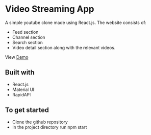 # Video Streaming App
 A simple youtube clone made using React.js.
 The website consists of: 
 * Feed section
 * Channel section
 * Search section
 * Video detail section along with the relevant videos.

View [Demo](https://flixwatch.netlify.app/)
 

 ## Built with
 * React.js
 * Material UI
 * RapidAPI

 ## To get started
 * Clone the github repository
 * In the project directory run npm start
